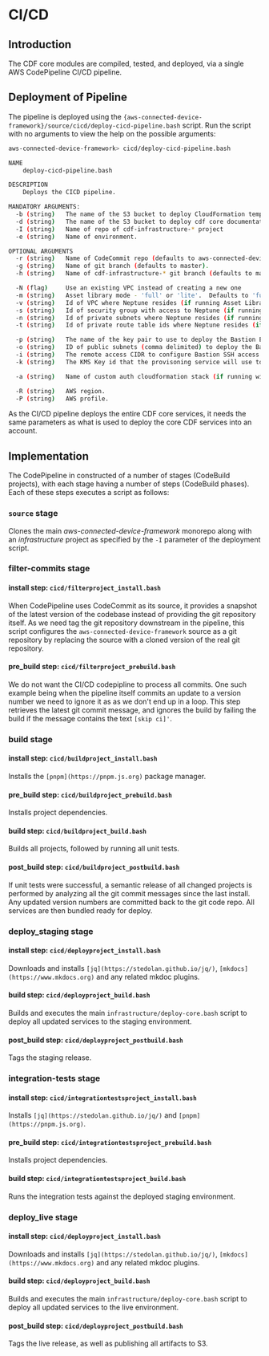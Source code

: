 # CI/CD
## Introduction

The CDF core modules are compiled, tested, and deployed, via a single AWS CodePipeline CI/CD pipeline.

## Deployment of Pipeline

The pipeline is deployed using the `{aws-connected-device-framework}/source/cicd/deploy-cicd-pipeline.bash` script.  Run the script with no arguments to view the help on the possible arguments:

```sh
aws-connected-device-framework> cicd/deploy-cicd-pipeline.bash

NAME
    deploy-cicd-pipeline.bash

DESCRIPTION
    Deploys the CICD pipeline.

MANDATORY ARGUMENTS:
  -b (string)   The name of the S3 bucket to deploy CloudFormation templates to.
  -d (string)   The name of the S3 bucket to deploy cdf core documentation to.
  -I (string)   Name of repo of cdf-infrastructure-* project
  -e (string)   Name of environment.

OPTIONAL ARGUMENTS
  -r (string)   Name of CodeCommit repo (defaults to aws-connected-device-framework).
  -g (string)   Name of git branch (defaults to master).
  -h (string)   Name of cdf-infrastructure-* git branch (defaults to master).

  -N (flag)     Use an existing VPC instead of creating a new one
  -m (string)   Asset library mode - 'full' or 'lite'.  Defaults to 'full'
  -v (string)   Id of VPC where Neptune resides (if running Asset Library in 'full' mode)
  -s (string)   Id of security group with access to Neptune (if running Asset Library in 'full' mode)
  -n (string)   Id of private subnets where Neptune resides (if running Asset Library in 'full' mode)
  -t (string)   Id of private route table ids where Neptune resides (if running Asset Library in 'full' mode)

  -p (string)   The name of the key pair to use to deploy the Bastion EC2 host.
  -o (string)   ID of public subnets (comma delimited) to deploy the Bastion into (required if -N set, and Asset Library 'full' mode)
  -i (string)   The remote access CIDR to configure Bastion SSH access (e.g. 1.2.3.4/32).
  -k (string)   The KMS Key id that the provisoning service will use to decrypt sensitive information.  If not provided, a new KMS key with the alias 'cdf' is created.

  -a (string)   Name of custom auth cloudformation stack (if running with custom auth enabled)

  -R (string)   AWS region.
  -P (string)   AWS profile.
```

As the CI/CD pipeline deploys the entire CDF core services, it needs the same parameters as what is used to deploy the core CDF services into an account.

## Implementation

The CodePipeline in constructed of a number of stages (CodeBuild projects), with each stage having a number of steps (CodeBuild phases).  Each of these steps executes a script as follows:

### `source` stage

Clones the main _aws-connected-device-framework_ monorepo along with an _infrastructure_ project as specified by the `-I` parameter of the deployment script.

### filter-commits stage

#### install step:  `cicd/filterproject_install.bash`

When CodePipeline uses CodeCommit as its source, it provides a snapshot of the latest version of the codebase instead of providing the git repository itself.  As we need tag the git repository downstream in the pipeline, this script configures the `aws-connected-device-framework` source as a git repository by replacing the source with a cloned version of the real git repository.

#### pre_build step:  `cicd/filterproject_prebuild.bash`

We do not want the CI/CD codepipline to process all commits.  One such example being when the pipeline itself commits an update to a version number we need to ignore it as as we don't end up in a loop.  This step retrieves the latest git commit message, and ignores the build by failing the build if the message contains the text `[skip ci]'`.

### build stage

#### install step:  `cicd/buildproject_install.bash`

Installs the `[pnpm](https://pnpm.js.org)` package manager.

#### pre_build step:  `cicd/buildproject_prebuild.bash`

Installs project dependencies.

#### build step:  `cicd/buildproject_build.bash`

Builds all projects, followed by running all unit tests.

#### post_build step:  `cicd/buildproject_postbuild.bash`

If unit tests were successful, a semantic release of all changed projects is performed by analyzing all the git commit messages since the last install.  Any updated version numbers are committed back to the git code repo.  All services are then bundled ready for deploy.

### deploy_staging stage

#### install step:  `cicd/deployproject_install.bash`

Downloads and installs `[jq](https://stedolan.github.io/jq/)`, `[mkdocs](https://www.mkdocs.org)` and any related mkdoc plugins.

#### build step:  `cicd/deployproject_build.bash`

Builds and executes the main `infrastructure/deploy-core.bash` script to deploy all updated services to the staging environment.

#### post_build step:  `cicd/deployproject_postbuild.bash`

Tags the staging release.

### integration-tests stage

#### install step:  `cicd/integrationtestsproject_install.bash`

Installs `[jq](https://stedolan.github.io/jq/)` and `[pnpm](https://pnpm.js.org)`.

#### pre_build step:  `cicd/integrationtestsproject_prebuild.bash`

Installs project dependencies.

#### build step:  `cicd/integrationtestsproject_build.bash`

Runs the integration tests against the deployed staging environment.

### deploy_live stage

#### install step:  `cicd/deployproject_install.bash`

Downloads and installs `[jq](https://stedolan.github.io/jq/)`, `[mkdocs](https://www.mkdocs.org)` and any related mkdoc plugins.

#### build step:  `cicd/deployproject_build.bash`

Builds and executes the main `infrastructure/deploy-core.bash` script to deploy all updated services to the live environment.

#### post_build step:  `cicd/deployproject_postbuild.bash`

Tags the live release, as well as publishing all artifacts to S3.